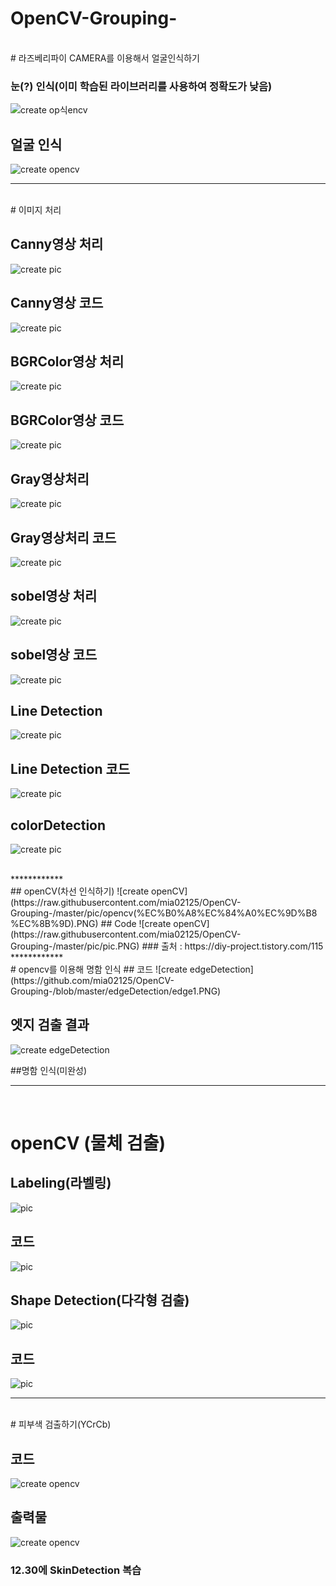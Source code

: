 # OpenCV-Grouping-


<br>
# 라즈베리파이 CAMERA를 이용해서 얼굴인식하기

### 눈(?) 인식(이미 학습된 라이브러리를 사용하여 정확도가 낮음)
![create op식encv](https://raw.githubusercontent.com/mia02125/OpenCV-Grouping-/master/pic/iub.jpg)
## 얼굴 인식
![create opencv](https://raw.githubusercontent.com/mia02125//OpenCV-Grouping-/master/pic/iub2.jpg)
<br>
************
<br>
# 이미지 처리

## Canny영상 처리
![create pic](https://raw.githubusercontent.com/mia02125/OpenCV-Grouping-/master/pic/cannypic.PNG)
## Canny영상 코드
![create pic](https://raw.githubusercontent.com/mia02125/OpenCV-Grouping-/master/pic/canny.PNG)
## BGRColor영상 처리
![create pic](https://raw.githubusercontent.com/mia02125/OpenCV-Grouping-/master/pic/BGRColorpic.PNG)
## BGRColor영상 코드
![create pic](https://raw.githubusercontent.com/mia02125/OpenCV-Grouping-/master/pic/BGRColor.PNG)
## Gray영상처리 
![create pic](https://raw.githubusercontent.com/mia02125/OpenCV-Grouping-/master/pic/graypic.PNG)
## Gray영상처리 코드
![create pic](https://raw.githubusercontent.com/mia02125/OpenCV-Grouping-/master/pic/gray.PNG)
## sobel영상 처리
![create pic](https://raw.githubusercontent.com/mia02125/OpenCV-Grouping-/master/pic/sobelpic.PNG)
## sobel영상 코드 
![create pic](https://raw.githubusercontent.com/mia02125/OpenCV-Grouping-/master/pic/sobel.PNG)
## Line Detection 
![create pic](https://raw.githubusercontent.com/mia02125/OpenCV-Grouping-/master/pic/Linepic.PNG)
## Line Detection 코드
![create pic](https://raw.githubusercontent.com/mia02125/OpenCV-Grouping-/master/pic/Line.PNG)
## colorDetection
![create pic](https://raw.githubusercontent.com/mia02125/OpenCV-Grouping-/master/pic/colorDetection.PNG)

<br>
************
<br>
## openCV(차선 인식하기) 
![create openCV](https://raw.githubusercontent.com/mia02125/OpenCV-Grouping-/master/pic/opencv(%EC%B0%A8%EC%84%A0%EC%9D%B8%EC%8B%9D).PNG)
## Code
![create openCV](https://raw.githubusercontent.com/mia02125/OpenCV-Grouping-/master/pic/pic.PNG)
### 출처 : https://diy-project.tistory.com/115
<br>
************
<br>
# opencv를 이용해 명함 인식 
## 코드
![create edgeDetection](https://github.com/mia02125/OpenCV-Grouping-/blob/master/edgeDetection/edge1.PNG)

## 엣지 검출 결과
![create edgeDetection](https://github.com/mia02125/OpenCV-Grouping-/blob/master/edgeDetection/edge2.PNG)

##명함 인식(미완성) 
<br>
************
<br>

# openCV (물체 검출) 
## Labeling(라벨링)
![pic](https://raw.githubusercontent.com/mia02125/OpenCV-Grouping-/master/pic/od1.PNG)
## 코드 
![pic](https://raw.githubusercontent.com/mia02125/OpenCV-Grouping-/master/pic/od2.PNG)
<br>
## Shape Detection(다각형 검출)
![pic](https://raw.githubusercontent.com/mia02125/OpenCV-Grouping-/master/pic/sd1.PNG)
## 코드 
![pic](https://raw.githubusercontent.com/mia02125/OpenCV-Grouping-/master/pic/sd2.PNG)
<br>
************
<br>
# 피부색 검출하기(YCrCb)

## 코드
![create opencv](https://raw.githubusercontent.com/mia02125/OpenCV-Grouping-/master/pic/skin.PNG)

## 출력물 
![create opencv](https://raw.githubusercontent.com/mia02125/OpenCV-Grouping-/master/pic/skin1.PNG)

### 12.30에 SkinDetection 복습
